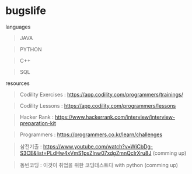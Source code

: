 # bugslife

languages

> JAVA

> PYTHON

> C++

> SQL


resources

> Codility Exercises : https://app.codility.com/programmers/trainings/

> Codility Lessons : https://app.codility.com/programmers/lessons

> Hacker Rank : https://www.hackerrank.com/interview/interview-preparation-kit

> Programmers : https://programmers.co.kr/learn/challenges

> 삼전기출 : https://www.youtube.com/watch?v=WiCbDg-S3CE&list=PLdHw4xVmS1psZInw07xdgZmnQcIrXru8J (comming up)

> 동빈코딩 : 이것이 취업을 위한 코딩테스트다 with python (comming up)
